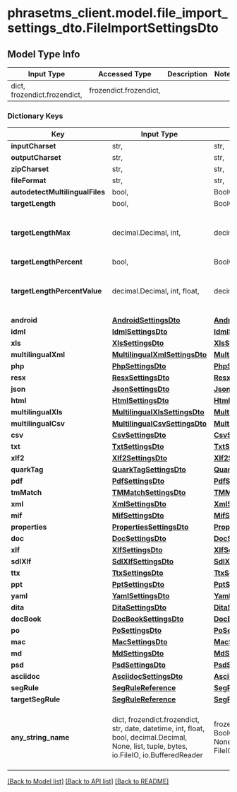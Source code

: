 # phrasetms_client.model.file_import_settings_dto.FileImportSettingsDto

## Model Type Info

| Input Type                   | Accessed Type          | Description | Notes |
| ---------------------------- | ---------------------- | ----------- | ----- |
| dict, frozendict.frozendict, | frozendict.frozendict, |             |

### Dictionary Keys

| Key                             | Input Type                                                                                                                                  | Accessed Type                                                                           | Description                                                        | Notes                                     |
| ------------------------------- | ------------------------------------------------------------------------------------------------------------------------------------------- | --------------------------------------------------------------------------------------- | ------------------------------------------------------------------ | ----------------------------------------- |
| **inputCharset**                | str,                                                                                                                                        | str,                                                                                    |                                                                    | [optional]                                |
| **outputCharset**               | str,                                                                                                                                        | str,                                                                                    |                                                                    | [optional]                                |
| **zipCharset**                  | str,                                                                                                                                        | str,                                                                                    |                                                                    | [optional]                                |
| **fileFormat**                  | str,                                                                                                                                        | str,                                                                                    |                                                                    | [optional]                                |
| **autodetectMultilingualFiles** | bool,                                                                                                                                       | BoolClass,                                                                              |                                                                    | [optional]                                |
| **targetLength**                | bool,                                                                                                                                       | BoolClass,                                                                              |                                                                    | [optional]                                |
| **targetLengthMax**             | decimal.Decimal, int,                                                                                                                       | decimal.Decimal,                                                                        |                                                                    | [optional] value must be a 32 bit integer |
| **targetLengthPercent**         | bool,                                                                                                                                       | BoolClass,                                                                              |                                                                    | [optional]                                |
| **targetLengthPercentValue**    | decimal.Decimal, int, float,                                                                                                                | decimal.Decimal,                                                                        |                                                                    | [optional] value must be a 64 bit float   |
| **android**                     | [**AndroidSettingsDto**](AndroidSettingsDto.md)                                                                                             | [**AndroidSettingsDto**](AndroidSettingsDto.md)                                         |                                                                    | [optional]                                |
| **idml**                        | [**IdmlSettingsDto**](IdmlSettingsDto.md)                                                                                                   | [**IdmlSettingsDto**](IdmlSettingsDto.md)                                               |                                                                    | [optional]                                |
| **xls**                         | [**XlsSettingsDto**](XlsSettingsDto.md)                                                                                                     | [**XlsSettingsDto**](XlsSettingsDto.md)                                                 |                                                                    | [optional]                                |
| **multilingualXml**             | [**MultilingualXmlSettingsDto**](MultilingualXmlSettingsDto.md)                                                                             | [**MultilingualXmlSettingsDto**](MultilingualXmlSettingsDto.md)                         |                                                                    | [optional]                                |
| **php**                         | [**PhpSettingsDto**](PhpSettingsDto.md)                                                                                                     | [**PhpSettingsDto**](PhpSettingsDto.md)                                                 |                                                                    | [optional]                                |
| **resx**                        | [**ResxSettingsDto**](ResxSettingsDto.md)                                                                                                   | [**ResxSettingsDto**](ResxSettingsDto.md)                                               |                                                                    | [optional]                                |
| **json**                        | [**JsonSettingsDto**](JsonSettingsDto.md)                                                                                                   | [**JsonSettingsDto**](JsonSettingsDto.md)                                               |                                                                    | [optional]                                |
| **html**                        | [**HtmlSettingsDto**](HtmlSettingsDto.md)                                                                                                   | [**HtmlSettingsDto**](HtmlSettingsDto.md)                                               |                                                                    | [optional]                                |
| **multilingualXls**             | [**MultilingualXlsSettingsDto**](MultilingualXlsSettingsDto.md)                                                                             | [**MultilingualXlsSettingsDto**](MultilingualXlsSettingsDto.md)                         |                                                                    | [optional]                                |
| **multilingualCsv**             | [**MultilingualCsvSettingsDto**](MultilingualCsvSettingsDto.md)                                                                             | [**MultilingualCsvSettingsDto**](MultilingualCsvSettingsDto.md)                         |                                                                    | [optional]                                |
| **csv**                         | [**CsvSettingsDto**](CsvSettingsDto.md)                                                                                                     | [**CsvSettingsDto**](CsvSettingsDto.md)                                                 |                                                                    | [optional]                                |
| **txt**                         | [**TxtSettingsDto**](TxtSettingsDto.md)                                                                                                     | [**TxtSettingsDto**](TxtSettingsDto.md)                                                 |                                                                    | [optional]                                |
| **xlf2**                        | [**Xlf2SettingsDto**](Xlf2SettingsDto.md)                                                                                                   | [**Xlf2SettingsDto**](Xlf2SettingsDto.md)                                               |                                                                    | [optional]                                |
| **quarkTag**                    | [**QuarkTagSettingsDto**](QuarkTagSettingsDto.md)                                                                                           | [**QuarkTagSettingsDto**](QuarkTagSettingsDto.md)                                       |                                                                    | [optional]                                |
| **pdf**                         | [**PdfSettingsDto**](PdfSettingsDto.md)                                                                                                     | [**PdfSettingsDto**](PdfSettingsDto.md)                                                 |                                                                    | [optional]                                |
| **tmMatch**                     | [**TMMatchSettingsDto**](TMMatchSettingsDto.md)                                                                                             | [**TMMatchSettingsDto**](TMMatchSettingsDto.md)                                         |                                                                    | [optional]                                |
| **xml**                         | [**XmlSettingsDto**](XmlSettingsDto.md)                                                                                                     | [**XmlSettingsDto**](XmlSettingsDto.md)                                                 |                                                                    | [optional]                                |
| **mif**                         | [**MifSettingsDto**](MifSettingsDto.md)                                                                                                     | [**MifSettingsDto**](MifSettingsDto.md)                                                 |                                                                    | [optional]                                |
| **properties**                  | [**PropertiesSettingsDto**](PropertiesSettingsDto.md)                                                                                       | [**PropertiesSettingsDto**](PropertiesSettingsDto.md)                                   |                                                                    | [optional]                                |
| **doc**                         | [**DocSettingsDto**](DocSettingsDto.md)                                                                                                     | [**DocSettingsDto**](DocSettingsDto.md)                                                 |                                                                    | [optional]                                |
| **xlf**                         | [**XlfSettingsDto**](XlfSettingsDto.md)                                                                                                     | [**XlfSettingsDto**](XlfSettingsDto.md)                                                 |                                                                    | [optional]                                |
| **sdlXlf**                      | [**SdlXlfSettingsDto**](SdlXlfSettingsDto.md)                                                                                               | [**SdlXlfSettingsDto**](SdlXlfSettingsDto.md)                                           |                                                                    | [optional]                                |
| **ttx**                         | [**TtxSettingsDto**](TtxSettingsDto.md)                                                                                                     | [**TtxSettingsDto**](TtxSettingsDto.md)                                                 |                                                                    | [optional]                                |
| **ppt**                         | [**PptSettingsDto**](PptSettingsDto.md)                                                                                                     | [**PptSettingsDto**](PptSettingsDto.md)                                                 |                                                                    | [optional]                                |
| **yaml**                        | [**YamlSettingsDto**](YamlSettingsDto.md)                                                                                                   | [**YamlSettingsDto**](YamlSettingsDto.md)                                               |                                                                    | [optional]                                |
| **dita**                        | [**DitaSettingsDto**](DitaSettingsDto.md)                                                                                                   | [**DitaSettingsDto**](DitaSettingsDto.md)                                               |                                                                    | [optional]                                |
| **docBook**                     | [**DocBookSettingsDto**](DocBookSettingsDto.md)                                                                                             | [**DocBookSettingsDto**](DocBookSettingsDto.md)                                         |                                                                    | [optional]                                |
| **po**                          | [**PoSettingsDto**](PoSettingsDto.md)                                                                                                       | [**PoSettingsDto**](PoSettingsDto.md)                                                   |                                                                    | [optional]                                |
| **mac**                         | [**MacSettingsDto**](MacSettingsDto.md)                                                                                                     | [**MacSettingsDto**](MacSettingsDto.md)                                                 |                                                                    | [optional]                                |
| **md**                          | [**MdSettingsDto**](MdSettingsDto.md)                                                                                                       | [**MdSettingsDto**](MdSettingsDto.md)                                                   |                                                                    | [optional]                                |
| **psd**                         | [**PsdSettingsDto**](PsdSettingsDto.md)                                                                                                     | [**PsdSettingsDto**](PsdSettingsDto.md)                                                 |                                                                    | [optional]                                |
| **asciidoc**                    | [**AsciidocSettingsDto**](AsciidocSettingsDto.md)                                                                                           | [**AsciidocSettingsDto**](AsciidocSettingsDto.md)                                       |                                                                    | [optional]                                |
| **segRule**                     | [**SegRuleReference**](SegRuleReference.md)                                                                                                 | [**SegRuleReference**](SegRuleReference.md)                                             |                                                                    | [optional]                                |
| **targetSegRule**               | [**SegRuleReference**](SegRuleReference.md)                                                                                                 | [**SegRuleReference**](SegRuleReference.md)                                             |                                                                    | [optional]                                |
| **any_string_name**             | dict, frozendict.frozendict, str, date, datetime, int, float, bool, decimal.Decimal, None, list, tuple, bytes, io.FileIO, io.BufferedReader | frozendict.frozendict, str, BoolClass, decimal.Decimal, NoneClass, tuple, bytes, FileIO | any string name can be used but the value must be the correct type | [optional]                                |

[[Back to Model list]](../../README.md#documentation-for-models) [[Back to API list]](../../README.md#documentation-for-api-endpoints) [[Back to README]](../../README.md)
